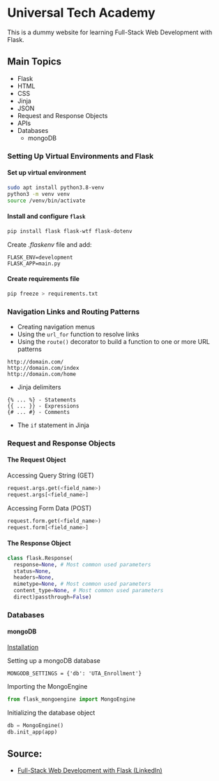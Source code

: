 # Universal Tech Academy
This is a dummy website for learning Full-Stack Web Development with Flask.

## Main Topics
- Flask
- HTML
- CSS
- Jinja
- JSON
- Request and Response Objects
- APIs
- Databases
  + mongoDB

### Setting Up Virtual Environments and Flask
#### Set up virtual environment
```Bash
sudo apt install python3.8-venv
python3 -m venv venv
source /venv/bin/activate
```
#### Install and configure `flask`
```Bash
pip install flask flask-wtf flask-dotenv
```

Create _.flaskenv_ file and add:
```
FLASK_ENV=development
FLASK_APP=main.py
```
#### Create requirements file
```Bash
pip freeze > requirements.txt
```

### Navigation Links and Routing Patterns
- Creating navigation menus
- Using the `url_for` function to resolve links
- Using the `route()` decorator to build a function to one or more URL patterns
```
http://domain.com/
http://domain.com/index
http://domain.com/home
```

- Jinja delimiters
```
{% ... %} - Statements
{{ ... }} - Expressions
{# ... #} - Comments
```
- The `if` statement in Jinja

### Request and Response Objects
#### The Request Object
Accessing Query String (GET)
```Python
request.args.get(<field_name>)
request.args[<field_name>]
```

Accessing Form Data (POST)
```Python
request.form.get(<field_name>)
request.form[<field_name>]
```
#### The Response Object
```Python
class flask.Response(
  response=None, # Most common used parameters
  status=None,
  headers=None,
  mimetype=None, # Most common used parameters
  content_type=None, # Most common used parameters
  direct)passthrough=False)
```
### Databases
#### mongoDB
[Installation](https://www.mongodb.com/)

Setting up a mongoDB database
```
MONGODB_SETTINGS = {'db': 'UTA_Enrollment'}
```

Importing the MongoEngine
```Python
from flask_mongoengine import MongoEngine
```

Initializing the database object
```Python
db = MongoEngine()
db.init_app(app)
```

## Source:
- [Full-Stack Web Development with Flask (LinkedIn)](linkedin.com/learning/full-stack-web-development-with-flask/)
